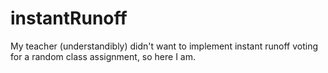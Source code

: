 # instantRunoff
My teacher (understandibly) didn't want to implement instant runoff voting for a random class assignment, so here I am.
